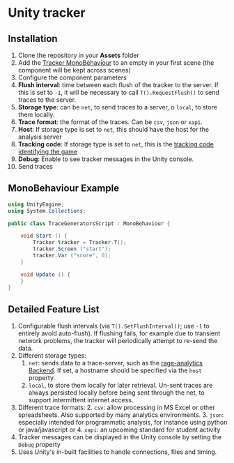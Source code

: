 # Unity tracker
## Installation
1. Clone the repository in your **Assets** folder
1. Add the [Tracker MonoBehaviour](https://github.com/e-ucm/unity-tracker/blob/master/Assets/Tracker.cs) to an empty in your first scene (the component will be kept across scenes)
1. Configure the component parameters
  1. **Flush interval**: time between each flush of the tracker to the server. If this is set to `-1`, it will be necessary to call `T().RequestFlush()` to send traces to the server.
  1. **Storage type**: can be `net`, to send traces to a server, o `local`, to store them locally.
  1. **Trace format**: the format of the traces. Can be `csv`, `json` or `xapi`.
  1. **Host**: If storage type is set to `net`, this should have the host for the analysis server
  1. **Tracking code**: If storage type is set to `net`, this is the [tracking code identifying the game](https://github.com/e-ucm/rage-analytics/wiki/Tracking-code)
  1. **Debug**: Enable to see tracker messages in the Unity console.
1. Send traces

## MonoBehaviour Example

```c#
using UnityEngine;
using System.Collections;

public class TraceGeneratorsScript : MonoBehaviour {

	void Start () {
		Tracker tracker = Tracker.T();
		tracker.Screen ("start");
		tracker.Var ("score", 0);
	}

	void Update () {	
	}
}
```

## Detailed Feature List
1. Configurable flush intervals (via `T().SetFlushInterval()`; use `-1` to entirely avoid auto-flush). If flushing fails, for example due to transient network problems, the tracker will periodically attempt to re-send the data. 
1. Different storage types: 
	1. `net`: sends data to a trace-server, such as the [rage-analytics Backend](https://github.com/e-ucm/rage-analytics-backend). If set, a hostname should be specified via the `host` property.
	2. `local`, to store them locally for later retrieval. Un-sent traces are always persisted locally before being sent through the net, to support intermittent internet access.
1. Different trace formats:
	2. `csv`: allow processing in MS Excel or other spreadsheets. Also supported by many analytics environments.
	3. `json`: especially intended for programmatic analysis, for instance using python or java/javascript or
	4. `xapi`: an upcoming standard for student activity
1. Tracker messages can be displayed in the Unity console by setting the `Debug` property
1. Uses Unity's in-built facilities to handle connections, files and timing.
